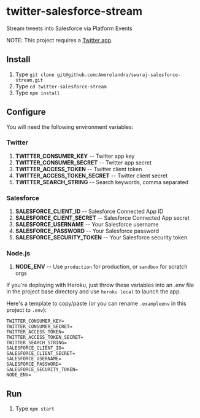 # twitter-salesforce-stream
Stream tweets into Salesforce via Platform Events

NOTE: This project requires a [Twitter app](https://apps.twitter.com/).

## Install
1. Type `git clone git@github.com:Amorelandra/swaraj-salesforce-stream.git`
1. Type `cd twitter-salesforce-stream`
1. Type `npm install`

## Configure

You will need the following environment variables:

### Twitter
1. __TWITTER_CONSUMER_KEY__ -- Twitter app key
1. __TWITTER_CONSUMER_SECRET__ -- Twitter app secret
1. __TWITTER_ACCESS_TOKEN__ -- Twitter client token
1. __TWITTER_ACCESS_TOKEN_SECRET__ -- Twitter client secret
1. __TWITTER_SEARCH_STRING__ -- Search keywords, comma separated

### Salesforce
1. __SALESFORCE_CLIENT_ID__ -- Salesforce Connected App ID
1. __SALESFORCE_CLIENT_SECRET__ -- Salesforce Connected App secret
1. __SALESFORCE_USERNAME__ -- Your Salesforce username
1. __SALESFORCE_PASSWORD__ -- Your Salesforce password
1. __SALESFORCE_SECURITY_TOKEN__ -- Your Salesforce security token

### Node.js
1. __NODE_ENV__ -- Use `production` for production, or `sandbox` for scratch orgs

If you're deploying with Heroku, just throw these variables into an .env file in the project base directory and use `heroku local` to launch the app.

Here's a template to copy/paste (or you can rename `.exampleenv` in this project to `.env`):
```code
TWITTER_CONSUMER_KEY=
TWITTER_CONSUMER_SECRET=
TWITTER_ACCESS_TOKEN=
TWITTER_ACCESS_TOKEN_SECRET=
TWITTER_SEARCH_STRING=
SALESFORCE_CLIENT_ID=
SALESFORCE_CLIENT_SECRET=
SALESFORCE_USERNAME=
SALESFORCE_PASSWORD=
SALESFORCE_SECURITY_TOKEN=
NODE_ENV=
```

## Run
1. Type `npm start`
